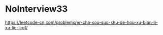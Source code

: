 # NoInterview33

https://leetcode-cn.com/problems/er-cha-sou-suo-shu-de-hou-xu-bian-li-xu-lie-lcof/
